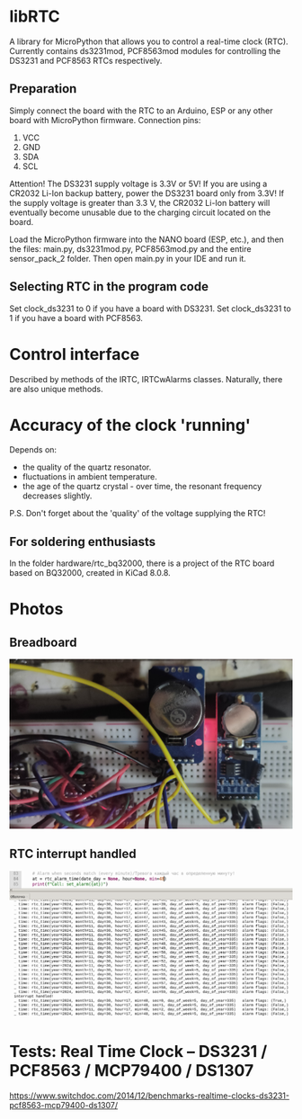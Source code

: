 # libRTC
A library for MicroPython that allows you to control a real-time clock (RTC).
Currently contains ds3231mod, PCF8563mod modules for controlling the DS3231 and PCF8563 RTCs respectively.

## Preparation
Simply connect the board with the RTC to an Arduino, ESP or any other board with MicroPython firmware.
Connection pins:

1. VCC
2. GND
3. SDA
4. SCL

Attention! The DS3231 supply voltage is 3.3V or 5V! If you are using a CR2032 Li-Ion backup battery, 
power the DS3231 board only from 3.3V! If the supply voltage is greater than 3.3 V, 
the CR2032 Li-Ion battery will eventually become unusable due to the charging circuit located on the board.

Load the MicroPython firmware into the NANO board (ESP, etc.), and then the files: main.py, ds3231mod.py, PCF8563mod.py and
the entire sensor_pack_2 folder. Then open main.py in your IDE and run it.

## Selecting RTC in the program code
Set clock_ds3231 to 0 if you have a board with DS3231.
Set clock_ds3231 to 1 if you have a board with PCF8563.

# Control interface
Described by methods of the IRTC, IRTCwAlarms classes. Naturally, there are also unique methods.

# Accuracy of the clock 'running'
Depends on:
* the quality of the quartz resonator.
* fluctuations in ambient temperature.
* the age of the quartz crystal - over time, the resonant frequency decreases slightly.

P.S. Don't forget about the 'quality' of the voltage supplying the RTC!

## For soldering enthusiasts
In the folder hardware/rtc_bq32000, there is a project of the RTC board based on BQ32000, created in KiCad 8.0.8.

# Photos
## Breadboard
![alt text](https://github.com/octaprog7/libRTC/blob/master/pics/dual_rtc.jpg)
## RTC interrupt handled
![alt text](https://github.com/octaprog7/libRTC/blob/master/pics/8563_irq_handled.png)

# Tests: Real Time Clock – DS3231 / PCF8563 / MCP79400 / DS1307
https://www.switchdoc.com/2014/12/benchmarks-realtime-clocks-ds3231-pcf8563-mcp79400-ds1307/